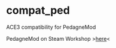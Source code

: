 # compat_ped
ACE3 compatibility for PedagneMod

PedagneMod on Steam Workshop >[here](https://steamcommunity.com/sharedfiles/filedetails/?id=853934161)<
